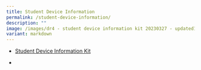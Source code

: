 ```yaml
---
title: Student Device Information
permalink: /student-device-information/
description: ""
image: /images/dr4 - student device information kit 20230327 - updated1.jpg
variant: markdown
---
```

* [Student Device Information Kit](/files/Student_Device_Information_Kit___11_Jan_2024.pdf)

* 